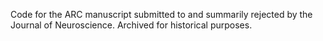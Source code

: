Code for the ARC manuscript submitted to and summarily rejected by the Journal of Neuroscience. Archived for historical purposes.
